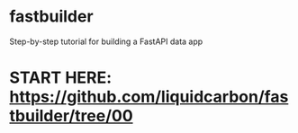 # fastbuilder
Step-by-step tutorial for building a FastAPI data app

# START HERE: https://github.com/liquidcarbon/fastbuilder/tree/00 
